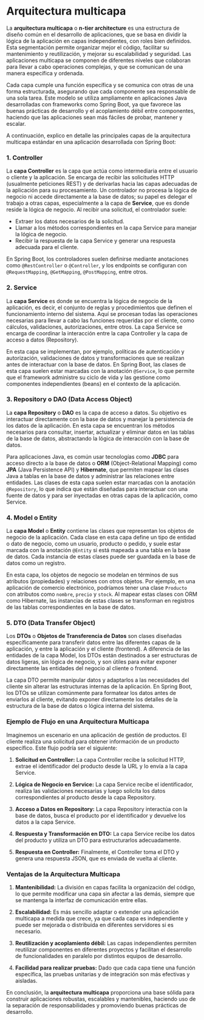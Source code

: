 # Arquitectura multicapa

La **arquitectura multicapa** o **n-tier architecture** es una estructura de diseño común en el desarrollo de aplicaciones, que se basa en dividir la lógica de la aplicación en capas independientes, con roles bien definidos. Esta segmentación permite organizar mejor el código, facilitar su mantenimiento y reutilización, y mejorar su escalabilidad y seguridad. Las aplicaciones multicapa se componen de diferentes niveles que colaboran para llevar a cabo operaciones complejas, y que se comunican de una manera específica y ordenada.

Cada capa cumple una función específica y se comunica con otras de una forma estructurada, asegurando que cada componente sea responsable de una sola tarea. Este modelo se utiliza ampliamente en aplicaciones Java desarrolladas con frameworks como Spring Boot, ya que favorece las buenas prácticas de desarrollo y el acoplamiento débil entre componentes, haciendo que las aplicaciones sean más fáciles de probar, mantener y escalar.

A continuación, explico en detalle las principales capas de la arquitectura multicapa estándar en una aplicación desarrollada con Spring Boot:

### 1. **Controller**
La **capa Controller** es la capa que actúa como intermediaria entre el usuario o cliente y la aplicación. Se encarga de recibir las solicitudes HTTP (usualmente peticiones REST) y de derivarlas hacia las capas adecuadas de la aplicación para su procesamiento. Un controlador no procesa la lógica de negocio ni accede directamente a la base de datos; su papel es delegar el trabajo a otras capas, especialmente a la capa de **Service**, que es donde reside la lógica de negocio. Al recibir una solicitud, el controlador suele:
   
   - Extraer los datos necesarios de la solicitud.
   - Llamar a los métodos correspondientes en la capa Service para manejar la lógica de negocio.
   - Recibir la respuesta de la capa Service y generar una respuesta adecuada para el cliente.

   En Spring Boot, los controladores suelen definirse mediante anotaciones como `@RestController` o `@Controller`, y los endpoints se configuran con `@RequestMapping`, `@GetMapping`, `@PostMapping`, entre otros.

### 2. **Service**
La **capa Service** es donde se encuentra la lógica de negocio de la aplicación, es decir, el conjunto de reglas y procedimientos que definen el funcionamiento interno del sistema. Aquí se procesan todas las operaciones necesarias para llevar a cabo las funciones requeridas por el cliente, como cálculos, validaciones, autorizaciones, entre otros. La capa Service se encarga de coordinar la interacción entre la capa Controller y la capa de acceso a datos (Repository).

En esta capa se implementan, por ejemplo, políticas de autenticación y autorización, validaciones de datos y transformaciones que se realizan antes de interactuar con la base de datos. En Spring Boot, las clases de esta capa suelen estar marcadas con la anotación `@Service`, lo que permite que el framework administre su ciclo de vida y las gestione como componentes independientes (beans) en el contexto de la aplicación.

### 3. **Repository o DAO (Data Access Object)**
La **capa Repository** o **DAO** es la capa de acceso a datos. Su objetivo es interactuar directamente con la base de datos y manejar la persistencia de los datos de la aplicación. En esta capa se encuentran los métodos necesarios para consultar, insertar, actualizar y eliminar datos en las tablas de la base de datos, abstractando la lógica de interacción con la base de datos.

Para aplicaciones Java, es común usar tecnologías como **JDBC** para acceso directo a la base de datos o **ORM** (Object-Relational Mapping) como **JPA** (Java Persistence API) y **Hibernate**, que permiten mapear las clases Java a tablas en la base de datos y administrar las relaciones entre entidades. Las clases de esta capa suelen estar marcadas con la anotación `@Repository`, lo que indica que están diseñadas para interactuar con una fuente de datos y para ser inyectadas en otras capas de la aplicación, como Service.

### 4. **Model o Entity**
La **capa Model** o **Entity** contiene las clases que representan los objetos de negocio de la aplicación. Cada clase en esta capa define un tipo de entidad o dato de negocio, como un usuario, producto o pedido, y suele estar marcada con la anotación `@Entity` si está mapeada a una tabla en la base de datos. Cada instancia de estas clases puede ser guardada en la base de datos como un registro.

En esta capa, los objetos de negocio se modelan en términos de sus atributos (propiedades) y relaciones con otros objetos. Por ejemplo, en una aplicación de comercio electrónico, podríamos tener una clase `Producto` con atributos como `nombre`, `precio` y `stock`. Al mapear estas clases con ORM como Hibernate, las instancias de estas clases se transforman en registros de las tablas correspondientes en la base de datos.

### 5. **DTO (Data Transfer Object)**
Los **DTOs** o **Objetos de Transferencia de Datos** son clases diseñadas específicamente para transferir datos entre las diferentes capas de la aplicación, y entre la aplicación y el cliente (frontend). A diferencia de las entidades de la capa Model, los DTOs están destinados a ser estructuras de datos ligeras, sin lógica de negocio, y son útiles para evitar exponer directamente las entidades del negocio al cliente o frontend.

La capa DTO permite manipular datos y adaptarlos a las necesidades del cliente sin alterar las estructuras internas de la aplicación. En Spring Boot, los DTOs se utilizan comúnmente para formatear los datos antes de enviarlos al cliente, evitando exponer directamente los detalles de la estructura de la base de datos o lógica interna del sistema.

### Ejemplo de Flujo en una Arquitectura Multicapa
Imaginemos un escenario en una aplicación de gestión de productos. El cliente realiza una solicitud para obtener información de un producto específico. Este flujo podría ser el siguiente:

1. **Solicitud en Controller:** La capa Controller recibe la solicitud HTTP, extrae el identificador del producto desde la URL y lo envía a la capa Service.
   
2. **Lógica de Negocio en Service:** La capa Service recibe el identificador, realiza las validaciones necesarias y luego solicita los datos correspondientes al producto desde la capa Repository.
   
3. **Acceso a Datos en Repository:** La capa Repository interactúa con la base de datos, busca el producto por el identificador y devuelve los datos a la capa Service.
   
4. **Respuesta y Transformación en DTO:** La capa Service recibe los datos del producto y utiliza un DTO para estructurarlos adecuadamente.
   
5. **Respuesta en Controller:** Finalmente, el Controller toma el DTO y genera una respuesta JSON, que es enviada de vuelta al cliente.

### Ventajas de la Arquitectura Multicapa
1. **Mantenibilidad:** La división en capas facilita la organización del código, lo que permite modificar una capa sin afectar a las demás, siempre que se mantenga la interfaz de comunicación entre ellas.
   
2. **Escalabilidad:** Es más sencillo adaptar o extender una aplicación multicapa a medida que crece, ya que cada capa es independiente y puede ser mejorada o distribuida en diferentes servidores si es necesario.
   
3. **Reutilización y acoplamiento débil:** Las capas independientes permiten reutilizar componentes en diferentes proyectos y facilitan el desarrollo de funcionalidades en paralelo por distintos equipos de desarrollo.
   
4. **Facilidad para realizar pruebas:** Dado que cada capa tiene una función específica, las pruebas unitarias y de integración son más efectivas y aisladas.

En conclusión, la **arquitectura multicapa** proporciona una base sólida para construir aplicaciones robustas, escalables y mantenibles, haciendo uso de la separación de responsabilidades y promoviendo buenas prácticas de desarrollo.
